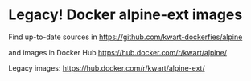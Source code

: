 # Legacy! Docker alpine-ext images

Find up-to-date sources in
https://github.com/kwart-dockerfies/alpine

and images in Docker Hub https://hub.docker.com/r/kwart/alpine/

Legacy images: https://hub.docker.com/r/kwart/alpine-ext/
